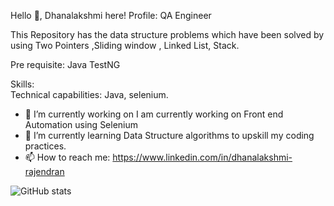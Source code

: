 Hello  👋, Dhanalakshmi here!
Profile: QA Engineer

This Repository has the data structure problems which have been solved by using Two Pointers ,Sliding window , Linked List, Stack.

Pre requisite:
Java 
TestNG
 

Skills:  
Technical capabilities:  Java, selenium. 

- 🔭 I’m currently working on I am currently working on Front end Automation using Selenium 
- 🌱 I’m currently learning Data Structure algorithms to upskill my coding practices. 
- 📫 How to reach me: https://www.linkedin.com/in/dhanalakshmi-rajendran 

![GitHub stats](https://github-readme-stats.vercel.app/api?username=Dhanss01&show_icons=true)  
